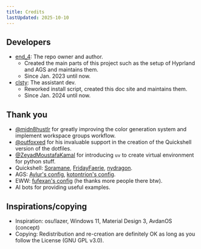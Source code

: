 ```yaml
---
title: Credits
lastUpdated: 2025-10-10
---
```

## Developers
- [end_4](https://github.com/end-4): The repo owner and author.
  - Created the main parts of this project such as the setup of Hyprland and AGS and maintains them.
  - Since Jan. 2023 until now.
- [clsty](https://github.com/clsty): The assistant dev.
  - Reworked install script, created this doc site and maintains them.
  - Since Jan. 2024 until now.

## Thank you
- [@midn8hustlr](https://github.com/midn8hustlr) for greatly improving the color generation system and implement workspace groups workflow.
- [@outfoxxed](https://github.com/outfoxxed/) for his invaluable support in the creation of the Quickshell version of the dotfiles.
- [@ZeyadMoustafaKamal](https://github.com/ZeyadMoustafaKamal) for introducing `uv` to create virtual environment for python stuff.
- Quickshell: [Soramane](https://github.com/caelestia-dots/shell/), [FridayFaerie](https://github.com/FridayFaerie/quickshell), [nydragon](https://github.com/nydragon/nysh).
- AGS: [Aylur's config](https://github.com/Aylur/dotfiles/tree/ags-pre-ts), [kotontrion's config](https://github.com/kotontrion/dotfiles).
- EWW: [fufexan's config](https://github.com/fufexan/dotfiles) (he thanks more people there btw).
- AI bots for providing useful examples.


## Inspirations/copying

 - Inspiration: osu!lazer, Windows 11, Material Design 3, AvdanOS (concept)
 - Copying: Redistribution and re-creation are definitely OK as long as you follow the License (GNU GPL v3.0).


